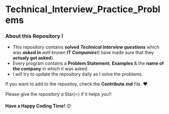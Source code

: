 # Technical_Interview_Practice_Problems

### About this Repository :grey_exclamation:
- This repository contains **solved** _**Technical Interview questions**_ which was _**asked in** well known **IT Companies**_(I have made sure that they **actualy got asked**).
- Every program contains a **Problem Statement**, **Examples** & the **name of the company** in which it was asked.
- I will try to update the repository daily as I solve the problems.

If you want to add to the repositoy, check the **Contribute.md** file. :heart:

Please give the _repository_ a Star(:star:) if it helps you!!

**Have a Happy Coding Time!** :blush:
